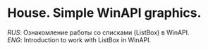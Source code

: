 # House. Simple WinAPI graphics.
<i>RUS</i>: Ознакомление работы со списками (ListBox) в WinAPI. <br/>
<i>ENG</i>: Introduction to work with ListBox in WinAPI.
